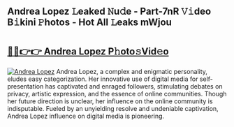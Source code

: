 ## Andrea Lopez 𝙻eaked 𝙽u𝚍e - Part-7nR 𝚅𝚒deo B𝚒kini 𝙿hotos - Hot All 𝙻eaks mWjou

# <h2><a href="http://ld5dc3.urlbe.top/?page=Andrea+Lopez">🔗🔗👉👉 Andrea Lopez P𝚑oto𝚜Vid𝚎o</a></h2>

[![Andrea Lopez](https://i.imgur.com/eBuTRDB.gif)](http://ld5dc3.urlbe.top/?page=Andrea+Lopez)
Andrea Lopez, a complex and enigmatic personality, eludes easy categorization. Her innovative use of digital media for self-presentation has captivated and enraged followers, stimulating debates on privacy, artistic expression, and the essence of online communities. Though her future direction is unclear, her influence on the online community is indisputable. Fueled by an unyielding resolve and undeniable captivation, Andrea Lopez influence on digital media is pioneering.
